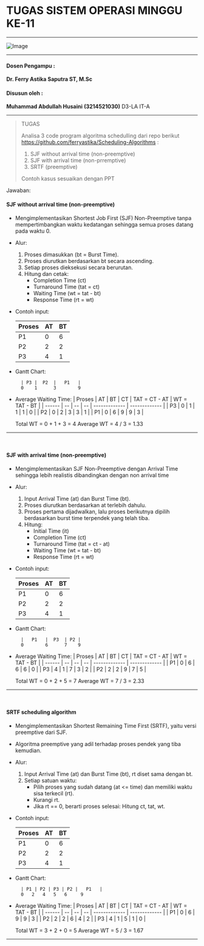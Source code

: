 # TUGAS SISTEM OPERASI MINGGU KE-11

---

![Image](https://github.com/user-attachments/assets/838b068c-4d85-452a-aca6-352d279fbd3f)

---

#### Dosen Pengampu :
**Dr. Ferry Astika Saputra ST, M.Sc**

#### Disusun oleh :
**Muhammad Abdullah Husaini**
**(3214521030)**
D3-LA IT-A

---

> TUGAS
> 
> Analisa 3 code program algoritma schedulling dari repo berikut https://github.com/ferryastika/Scheduling-Algorithms : 
> 1. SJF without arrival time (non-preemptive) 
> 2. SJF with arrival time (non-prremptive) 
> 3. SRTF (preemptive)
> 
> Contoh kasus sesuaikan dengan PPT


Jawaban:

#### SJF without arrival time (non-preemptive)
- Mengimplementasikan Shortest Job First (SJF) Non-Preemptive tanpa mempertimbangkan waktu kedatangan sehingga semua proses datang pada waktu 0.
- Alur:
  1. Proses dimasukkan (bt = Burst Time).
  2. Proses diurutkan berdasarkan bt secara ascending.
  3. Setiap proses dieksekusi secara berurutan.
  4. Hitung dan cetak:
        - Completion Time (ct)
        - Turnaround Time (tat = ct)
        - Waiting Time (wt = tat - bt)
        - Response Time (rt = wt)

- Contoh input:

    | Proses | AT | BT |
    | ------ | -- | -- |
    | P1     | 0  | 6  |
    | P2     | 2  | 2  |
    | P3     | 4  | 1  |

- Gantt Chart:

        | P3 |  P2  |   P1   |
        0    1      3        9

- Average Waiting Time:
    | Proses | AT | BT | CT | TAT = CT - AT | WT = TAT - BT |
    | ------ | -- | -- | -- | ------------- | ------------- |
    | P3     | 0  | 1  | 1  | 1             | 0             |
    | P2     | 0  | 2  | 3  | 3             | 1             |
    | P1     | 0  | 6  | 9  | 9             | 3             |

    Total WT = 0 + 1 + 3 = 4
    Average WT = 4 / 3 = 1.33

---

<br>

#### SJF with arrival time (non-preemptive)
- Mengimplementasikan SJF Non-Preemptive dengan Arrival Time sehingga lebih realistis dibandingkan dengan non arrival time
- Alur:
  1. Input Arrival Time (at) dan Burst Time (bt).
  2. Proses diurutkan berdasarkan at terlebih dahulu.
  3. Proses pertama dijadwalkan, lalu proses berikutnya dipilih berdasarkan burst time terpendek yang telah tiba.
  4. Hitung:
        - Initial Time (it)
        - Completion Time (ct)
        - Turnaround Time (tat = ct - at)
        - Waiting Time (wt = tat - bt)
        - Response Time (rt = wt)

- Contoh input:

    | Proses | AT | BT |
    | ------ | -- | -- |
    | P1     | 0  | 6  |
    | P2     | 2  | 2  |
    | P3     | 4  | 1  |

- Gantt Chart:

        |   P1   |  P3  | P2 |
        0        6      7    9

- Average Waiting Time:
    | Proses | AT | BT | CT | TAT = CT - AT | WT = TAT - BT |
    | ------ | -- | -- | -- | ------------- | ------------- |
    | P1     | 0  | 6  | 6  | 6             | 0             |
    | P3     | 4  | 1  | 7  | 3             | 2             |
    | P2     | 2  | 2  | 9  | 7             | 5             |

    Total WT = 0 + 2 + 5 = 7
    Average WT = 7 / 3 = 2.33

---

<br>

#### SRTF scheduling algorithm
- Mengimplementasikan Shortest Remaining Time First (SRTF), yaitu versi preemptive dari SJF.
- Algoritma preemptive yang adil terhadap proses pendek yang tiba kemudian.
-  Alur:
   1. Input Arrival Time (at) dan Burst Time (bt), rt diset sama dengan bt.
   2. Setiap satuan waktu:
      - Pilih proses yang sudah datang (at <= time) dan memiliki waktu sisa terkecil (rt).
      - Kurangi rt.
      - Jika rt == 0, berarti proses selesai: Hitung ct, tat, wt.

- Contoh input:

    | Proses | AT | BT |
    | ------ | -- | -- |
    | P1     | 0  | 6  |
    | P2     | 2  | 2  |
    | P3     | 4  | 1  |

- Gantt Chart:

        | P1 | P2 | P3 | P2 |   P1   |
        0   2   4   5   6     9

- Average Waiting Time:
    | Proses | AT | BT | CT | TAT = CT - AT | WT = TAT - BT |
    | ------ | -- | -- | -- | ------------- | ------------- |
    | P1     | 0  | 6  | 9  | 9             | 3             |
    | P2     | 2  | 2  | 6  | 4             | 2             |
    | P3     | 4  | 1  | 5  | 1             | 0             |

    Total WT = 3 + 2 + 0 = 5
    Average WT = 5 / 3 = 1.67

---

